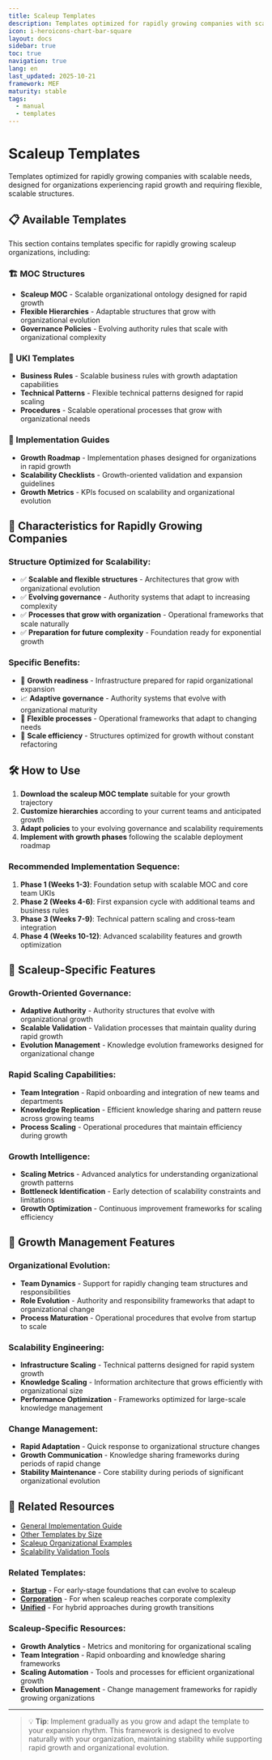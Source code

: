 ```yaml
---
title: Scaleup Templates
description: Templates optimized for rapidly growing companies with scalable needs
icon: i-heroicons-chart-bar-square
layout: docs
sidebar: true
toc: true
navigation: true
lang: en
last_updated: 2025-10-21
framework: MEF
maturity: stable
tags:
  - manual
  - templates
---
```

# Scaleup Templates

Templates optimized for rapidly growing companies with scalable needs, designed for organizations experiencing rapid growth and requiring flexible, scalable structures.

## 📋 Available Templates

This section contains templates specific for rapidly growing scaleup organizations, including:

### 🏗️ MOC Structures
- **Scaleup MOC** - Scalable organizational ontology designed for rapid growth
- **Flexible Hierarchies** - Adaptable structures that grow with organizational evolution
- **Governance Policies** - Evolving authority rules that scale with organizational complexity

### 📝 UKI Templates
- **Business Rules** - Scalable business rules with growth adaptation capabilities
- **Technical Patterns** - Flexible technical patterns designed for rapid scaling  
- **Procedures** - Scalable operational processes that grow with organizational needs

### 🚀 Implementation Guides
- **Growth Roadmap** - Implementation phases designed for organizations in rapid growth
- **Scalability Checklists** - Growth-oriented validation and expansion guidelines
- **Growth Metrics** - KPIs focused on scalability and organizational evolution

## 🎯 Characteristics for Rapidly Growing Companies

### Structure Optimized for Scalability:
- ✅ **Scalable and flexible structures** - Architectures that grow with organizational evolution
- ✅ **Evolving governance** - Authority systems that adapt to increasing complexity
- ✅ **Processes that grow with organization** - Operational frameworks that scale naturally
- ✅ **Preparation for future complexity** - Foundation ready for exponential growth

### Specific Benefits:
- 🚀 **Growth readiness** - Infrastructure prepared for rapid organizational expansion
- 📈 **Adaptive governance** - Authority systems that evolve with organizational maturity
- 🔧 **Flexible processes** - Operational frameworks that adapt to changing needs
- 🎯 **Scale efficiency** - Structures optimized for growth without constant refactoring

## 🛠️ How to Use

1. **Download the scaleup MOC template** suitable for your growth trajectory
2. **Customize hierarchies** according to your current teams and anticipated growth
3. **Adapt policies** to your evolving governance and scalability requirements
4. **Implement with growth phases** following the scalable deployment roadmap

### Recommended Implementation Sequence:
1. **Phase 1 (Weeks 1-3)**: Foundation setup with scalable MOC and core team UKIs
2. **Phase 2 (Weeks 4-6)**: First expansion cycle with additional teams and business rules
3. **Phase 3 (Weeks 7-9)**: Technical pattern scaling and cross-team integration
4. **Phase 4 (Weeks 10-12)**: Advanced scalability features and growth optimization

## 🎯 Scaleup-Specific Features

### Growth-Oriented Governance:
- **Adaptive Authority** - Authority structures that evolve with organizational growth
- **Scalable Validation** - Validation processes that maintain quality during rapid growth
- **Evolution Management** - Knowledge evolution frameworks designed for organizational change

### Rapid Scaling Capabilities:
- **Team Integration** - Rapid onboarding and integration of new teams and departments
- **Knowledge Replication** - Efficient knowledge sharing and pattern reuse across growing teams
- **Process Scaling** - Operational procedures that maintain efficiency during growth

### Growth Intelligence:
- **Scaling Metrics** - Advanced analytics for understanding organizational growth patterns
- **Bottleneck Identification** - Early detection of scalability constraints and limitations
- **Growth Optimization** - Continuous improvement frameworks for scaling efficiency

## 🎯 Growth Management Features

### Organizational Evolution:
- **Team Dynamics** - Support for rapidly changing team structures and responsibilities
- **Role Evolution** - Authority and responsibility frameworks that adapt to organizational change
- **Process Maturation** - Operational procedures that evolve from startup to scale

### Scalability Engineering:
- **Infrastructure Scaling** - Technical patterns designed for rapid system growth
- **Knowledge Scaling** - Information architecture that grows efficiently with organizational size
- **Performance Optimization** - Frameworks optimized for large-scale knowledge management

### Change Management:
- **Rapid Adaptation** - Quick response to organizational structure changes
- **Growth Communication** - Knowledge sharing frameworks during periods of rapid change
- **Stability Maintenance** - Core stability during periods of significant organizational evolution

## 📖 Related Resources

- [General Implementation Guide](../../index.md)
- [Other Templates by Size](../index.md)
- [Scaleup Organizational Examples](../../../examples)
- [Scalability Validation Tools](../../tools)

### Related Templates:
- **[Startup](../startup)** - For early-stage foundations that can evolve to scaleup
- **[Corporation](../corporation)** - For when scaleup reaches corporate complexity
- **[Unified](../unified)** - For hybrid approaches during growth transitions

### Scaleup-Specific Resources:
- **Growth Analytics** - Metrics and monitoring for organizational scaling
- **Team Integration** - Rapid onboarding and knowledge sharing frameworks
- **Scaling Automation** - Tools and processes for efficient organizational growth
- **Evolution Management** - Change management frameworks for rapidly growing organizations

---

> 💡 **Tip**: Implement gradually as you grow and adapt the template to your expansion rhythm. This framework is designed to evolve naturally with your organization, maintaining stability while supporting rapid growth and organizational evolution.